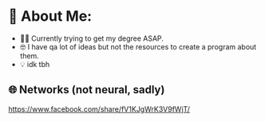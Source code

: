# 👀 About Me:

- 🧑‍🎓 Currently trying to get my degree ASAP.
- 🤓 I have qa lot of ideas but not the resources to create a program about them.
- 💡 idk tbh

## 🌐 Networks (not neural, sadly)

https://www.facebook.com/share/fV1KJgWrK3V9fWjT/
